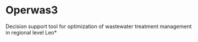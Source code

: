 # Operwas3
Decision support tool for optimization of wastewater treatment management in regional level
Leo*
